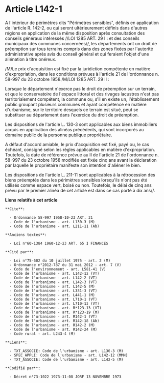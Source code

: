 # Article L142-1

A l'intérieur de périmètres dits "Périmètres sensibles", définis en application de l'article R. 142-2, ou qui seront
ultérieurement définis dans d'autres régions en application de la même disposition après consultation des conseils généraux
intéressés //LOI 1285 ART. 29 I : et des conseils municipaux des communes concernées//, les départements ont un droit de
préemption sur tous terrains compris dans des zones fixées par l'autorité administrative après avis du conseil général et qui
feraient l'objet d'une aliénation à titre onéreux.

/M/Le prix d'acquisition est fixé par la juridiction compétente en matière d'expropriation, dans les conditions prévues à
l'article 21 de l'ordonnance n. 58-997 du 23 octobre 1958./M/LOI 1285 ART. 29 II :

Lorsque le département n'exerce pas le droit de préemption sur un terrain, et que le conservatoire de l'espace littoral et
des rivages lacustres n'est pas territorialement compétent, la commune ou, s'il en existe un, l'établissement public groupant
plusieurs communes et ayant compétence en matière d'urbanisme, sur le territoire desquels ce terrain est situé, peut se
substituer au département dans l'exercice du droit de préemption.

Les dispositions de l'article L. 130-3 sont applicables aux biens immobiliers acquis en application des alinéas précédents,
qui sont incorporés au domaine public de la personne publique propriétaire.

A défaut d'accord amiable, le prix d'acquisition est fixé, payé ou, le cas échéant, consigné selon les règles applicables en
matière d'expropriation. Toutefois, la date de référence prévue au II de l'article 21 de l'ordonnance n. 58-997 du 23 octobre
1958 modifiée est fixée cinq ans avant la déclaration par laquelle le propriétaire manifeste son intention d'aliéner le bien.

Les dispositions de l'article L. 211-11 sont applicables à la rétrocession des biens préemptés dans les périmètres sensibles
lorsqu'ils n'ont pas été utilisés comme espace vert, boisé ou non. Toutefois, le délai de cinq ans prévu par le premier
alinéa de cet article est dans ce cas porté à dix ans//.

**Liens relatifs à cet article**

	**Cite**:

	  - Ordonnance 58-997 1958-10-23 ART. 21
	  - Code de l'urbanisme - art. L130-3 (M)
	  - Code de l'urbanisme - art. L211-11 (Ab)

	**Anciens textes**:

	  - Loi n°60-1384 1960-12-23 ART. 65 I FINANCES

	**Cité par**:

	  - Loi n°75-602 du 10 juillet 1975 - art. 2 (M)
	  - Ordonnance n°2012-787 du 31 mai 2012 - art. 7 (V)
	  - Code de l'environnement - art. L581-41 (V)
	  - Code de l'urbanisme - art. L142-12 (VT)
	  - Code de l'urbanisme - art. L142-2 (VT)
	  - Code de l'urbanisme - art. L142-3 (VT)
	  - Code de l'urbanisme - art. L142-5 (M)
	  - Code de l'urbanisme - art. L331-3 (VT)
	  - Code de l'urbanisme - art. L441-1 (M)
	  - Code de l'urbanisme - art. L710-1 (VT)
	  - Code de l'urbanisme - art. L710-13 (VT)
	  - Code de l'urbanisme - art. R*123-13 (VT)
	  - Code de l'urbanisme - art. R*123-19 (M)
	  - Code de l'urbanisme - art. R142-1 (VT)
	  - Code de l'urbanisme - art. R142-18 (Ab)
	  - Code de l'urbanisme - art. R142-2 (M)
	  - Code de l'urbanisme - art. R142-24 (M)
	  - Code rural - art. L243-4 (M)

	**Liens**:

	  - TXT_ASSOCIE: Code de l'urbanisme - art. L130-3 (M)
	  - SPEC_APPLI: Code de l'urbanisme - art. L142-12 (MMN)
	  - TXT_ASSOCIE: Code de l'urbanisme - art. L142-5 (M)

	**Codifié par**:

	  - Décret n°73-1022 1973-11-08 JORF 13 NOVEMBRE 1973
